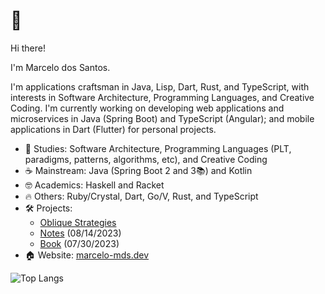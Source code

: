 # 👋

Hi there!

I'm Marcelo dos Santos.

I'm applications craftsman in Java, Lisp, Dart, Rust, and TypeScript, with interests in Software Architecture, Programming Languages, and Creative Coding. I'm currently working on developing web applications and microservices in Java (Spring Boot) and TypeScript (Angular); and mobile applications in Dart (Flutter) for personal projects.

- 📘 Studies: Software Architecture, Programming Languages (PLT, paradigms, patterns, algorithms, etc), and Creative Coding
- ☕ Mainstream: Java (Spring Boot 2 and 3📚) and Kotlin
- 🤓 Academics: Haskell and Racket
- 🔥 Others: Ruby/Crystal, Dart, Go/V, Rust, and TypeScript
- 🛠 Projects:
  - [Oblique Strategies](https://play.google.com/store/apps/details?id=com.github.mdssjc.oblique_strategies 'Oblique Strategies')
  - [Notes](https://github.com/mdssjc/mds-notes 'Notes') (08/14/2023)
  - [Book](https://github.com/mdssjc/mds 'Book') (07/30/2023)
- 🏠 Website: [marcelo-mds.dev](https://marcelo-mds.dev/ 'marcelo-mds.dev')

![Top Langs](https://github-readme-stats.vercel.app/api/top-langs/?username=mdssjc&langs_count=10&layout=compact)
